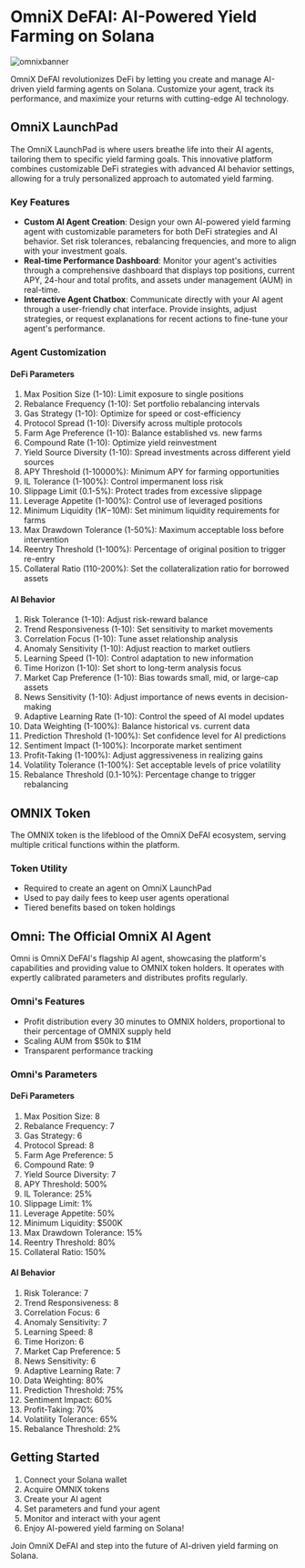 # OmniX DeFAI: AI-Powered Yield Farming on Solana

![omnixbanner](https://github.com/user-attachments/assets/fdbef78e-0f9a-4018-bfb2-f527a0af8111)

OmniX DeFAI revolutionizes DeFi by letting you create and manage AI-driven yield farming agents on Solana. Customize your agent, track its performance, and maximize your returns with cutting-edge AI technology.

## OmniX LaunchPad

The OmniX LaunchPad is where users breathe life into their AI agents, tailoring them to specific yield farming goals. This innovative platform combines customizable DeFi strategies with advanced AI behavior settings, allowing for a truly personalized approach to automated yield farming.

### Key Features

- **Custom AI Agent Creation**: Design your own AI-powered yield farming agent with customizable parameters for both DeFi strategies and AI behavior. Set risk tolerances, rebalancing frequencies, and more to align with your investment goals.
- **Real-time Performance Dashboard**: Monitor your agent's activities through a comprehensive dashboard that displays top positions, current APY, 24-hour and total profits, and assets under management (AUM) in real-time.
- **Interactive Agent Chatbox**: Communicate directly with your AI agent through a user-friendly chat interface. Provide insights, adjust strategies, or request explanations for recent actions to fine-tune your agent's performance.

### Agent Customization

#### DeFi Parameters

1. Max Position Size (1-10): Limit exposure to single positions
2. Rebalance Frequency (1-10): Set portfolio rebalancing intervals
3. Gas Strategy (1-10): Optimize for speed or cost-efficiency
4. Protocol Spread (1-10): Diversify across multiple protocols
5. Farm Age Preference (1-10): Balance established vs. new farms
6. Compound Rate (1-10): Optimize yield reinvestment
7. Yield Source Diversity (1-10): Spread investments across different yield sources
8. APY Threshold (1-10000%): Minimum APY for farming opportunities
9. IL Tolerance (1-100%): Control impermanent loss risk
10. Slippage Limit (0.1-5%): Protect trades from excessive slippage
11. Leverage Appetite (1-100%): Control use of leveraged positions
12. Minimum Liquidity ($1K-$10M): Set minimum liquidity requirements for farms
13. Max Drawdown Tolerance (1-50%): Maximum acceptable loss before intervention
14. Reentry Threshold (1-100%): Percentage of original position to trigger re-entry
15. Collateral Ratio (110-200%): Set the collateralization ratio for borrowed assets

#### AI Behavior

1. Risk Tolerance (1-10): Adjust risk-reward balance
2. Trend Responsiveness (1-10): Set sensitivity to market movements
3. Correlation Focus (1-10): Tune asset relationship analysis
4. Anomaly Sensitivity (1-10): Adjust reaction to market outliers
5. Learning Speed (1-10): Control adaptation to new information
6. Time Horizon (1-10): Set short to long-term analysis focus
7. Market Cap Preference (1-10): Bias towards small, mid, or large-cap assets
8. News Sensitivity (1-10): Adjust importance of news events in decision-making
9. Adaptive Learning Rate (1-10): Control the speed of AI model updates
10. Data Weighting (1-100%): Balance historical vs. current data
11. Prediction Threshold (1-100%): Set confidence level for AI predictions
12. Sentiment Impact (1-100%): Incorporate market sentiment
13. Profit-Taking (1-100%): Adjust aggressiveness in realizing gains
14. Volatility Tolerance (1-100%): Set acceptable levels of price volatility
15. Rebalance Threshold (0.1-10%): Percentage change to trigger rebalancing

## OMNIX Token

The OMNIX token is the lifeblood of the OmniX DeFAI ecosystem, serving multiple critical functions within the platform.

### Token Utility

- Required to create an agent on OmniX LaunchPad
- Used to pay daily fees to keep user agents operational
- Tiered benefits based on token holdings

## Omni: The Official OmniX AI Agent

Omni is OmniX DeFAI's flagship AI agent, showcasing the platform's capabilities and providing value to OMNIX token holders. It operates with expertly calibrated parameters and distributes profits regularly.

### Omni's Features

- Profit distribution every 30 minutes to OMNIX holders, proportional to their percentage of OMNIX supply held
- Scaling AUM from $50k to $1M
- Transparent performance tracking

### Omni's Parameters

#### DeFi Parameters

1. Max Position Size: 8
2. Rebalance Frequency: 7
3. Gas Strategy: 6
4. Protocol Spread: 8
5. Farm Age Preference: 5
6. Compound Rate: 9
7. Yield Source Diversity: 7
8. APY Threshold: 500%
9. IL Tolerance: 25%
10. Slippage Limit: 1%
11. Leverage Appetite: 50%
12. Minimum Liquidity: $500K
13. Max Drawdown Tolerance: 15%
14. Reentry Threshold: 80%
15. Collateral Ratio: 150%

#### AI Behavior

1. Risk Tolerance: 7
2. Trend Responsiveness: 8
3. Correlation Focus: 6
4. Anomaly Sensitivity: 7
5. Learning Speed: 8
6. Time Horizon: 6
7. Market Cap Preference: 5
8. News Sensitivity: 6
9. Adaptive Learning Rate: 7
10. Data Weighting: 80%
11. Prediction Threshold: 75%
12. Sentiment Impact: 60%
13. Profit-Taking: 70%
14. Volatility Tolerance: 65%
15. Rebalance Threshold: 2%

## Getting Started

1. Connect your Solana wallet
2. Acquire OMNIX tokens
3. Create your AI agent
4. Set parameters and fund your agent
5. Monitor and interact with your agent
6. Enjoy AI-powered yield farming on Solana!

Join OmniX DeFAI and step into the future of AI-driven yield farming on Solana.
